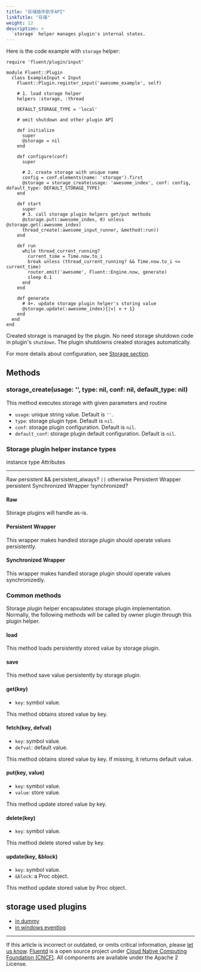 ```yaml
---
title: "存储插件助手API"
linkTitle: "存储"
weight: 12
description: >
  `storage` helper manages plugin's internal states.
---
```


Here is the code example with `storage` helper:

```
require 'fluent/plugin/input'

module Fluent::Plugin
  class ExampleInput < Input
    Fluent::Plugin.register_input('awesome_example', self)

    # 1. load storage helper
    helpers :storage, :thread

    DEFAULT_STORAGE_TYPE = 'local'

    # omit shutdown and other plugin API

    def initialize
      super
      @storage = nil
    end

    def configure(conf)
      super

      # 2. create storage with unique name
      config = conf.elements(name: 'storage').first
      @storage = storage_create(usage: 'awesome_index', conf: config, default_type: DEFAULT_STORAGE_TYPE)
    end

    def start
      super
      # 3. call storage plugin helpers get/put methods
      @storage.put(:awesome_index, 0) unless @storage.get(:awesome_index)
      thread_create(:awesome_input_runner, &method(:run))
    end

    def run
      while thread_current_running?
        current_time = Time.now.to_i
        break unless (thread_current_running? && Time.now.to_i <= current_time)
        router.emit('awesome', Fluent::Engine.now, generate)
        sleep 0.1
      end
    end

    def generate
      # 4+. update storage plugin helper's storing value
      @storage.update(:awesome_index){|v| v + 1}
    end
  end
end
```

Created storage is managed by the plugin. No need storage shutdown code
in plugin's `shutdown`. The plugin shutdowns created storages
automatically.

For more details about configuration, see [Storage section](/plugins/storage/storage-section.md).

## Methods

### storage_create(usage: '', type: nil, conf: nil, default_type: nil)

This method executes storage with given parameters and routine

- `usage`: unique string value. Default is `''`.
- `type`: storage plugin type. Default is `nil`.
- `conf`: storage plugin configuration. Default is `nil`.
- `default_conf`: storage plugin default configuration. Default is
  `nil`.

### Storage plugin helper instance types

instance type Attributes

---

Raw persistent && persistent_always? `||` otherwise
Persistent Wrapper persistent
Synchronized Wrapper !synchronized?

#### Raw

Storage plugins will handle as-is.

#### Persistent Wrapper

This wrapper makes handled storage plugin should operate values
persistently.

#### Synchronized Wrapper

This wrapper makes handled storage plugin should operate values
synchronizedly.

### Common methods

Storage plugin helper encapsulates storage plugin implementation.
Normally, the following methods will be called by owner plugin through
this plugin helper.

#### load

This method loads persistently stored value by storage plugin.

#### save

This method save value persistently by storage plugin.

#### get(key)

- `key`: symbol value.

This method obtains stored value by key.

#### fetch(key, defval)

- `key`: symbol value.
- `defval`: default value.

This method obtains stored value by key. If missing, it returns default
value.

#### put(key, value)

- `key`: symbol value.
- `value`: store value.

This method update stored value by key.

#### delete(key)

- `key`: symbol value.

This method delete stored value by key.

#### update(key, &block)

- `key`: symbol value.
- `&block`: a Proc object.

This method update stored value by Proc object.

## storage used plugins

- [in dummy](/plugins/input/dummy.md)
- [in windows eventlog](/plugins/input/windows_eventlog.md)

---

If this article is incorrect or outdated, or omits critical information, please [let us know](https://github.com/fluent/fluentd-docs-gitbook/issues?state=open).
[Fluentd](http://www.fluentd.org/) is a open source project under [Cloud Native Computing Foundation (CNCF)](https://cncf.io/). All components are available under the Apache 2 License.
